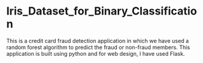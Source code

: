 # Iris_Dataset_for_Binary_Classification

This is a credit card fraud detection application in which we have used a random forest algorithm to predict the fraud or non-fraud members. This application is built using python and for web design, I have used Flask.


